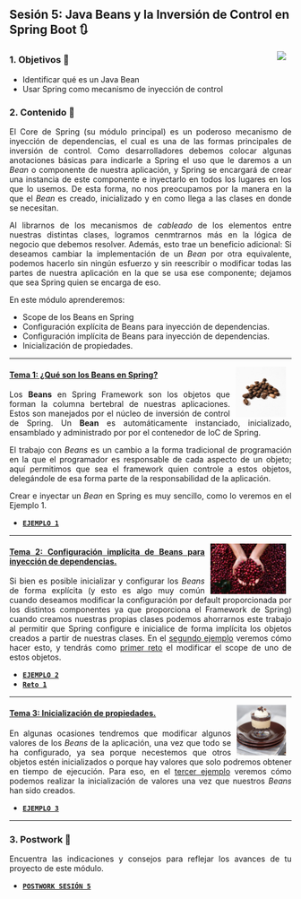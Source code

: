 ## Sesión 5: Java Beans y la Inversión de Control en Spring Boot :arrows_clockwise:

<img src="https://cdn.jsdelivr.net/gh/devicons/devicon/icons/spring/spring-original.svg" align="right" height="120" hspace="10">
<div style="text-align: justify;">

### 1. Objetivos :dart:

- Identificar qué es un Java Bean
- Usar Spring como mecanismo de inyección de control


### 2. Contenido :blue_book:

El Core de Spring (su módulo principal) es un poderoso mecanismo de inyección de dependencias, el cual es una de las formas principales de inversión de control. Como desarrolladores debemos colocar algunas anotaciones básicas para indicarle a Spring el uso que le daremos a un *Bean* o componente de nuestra aplicación, y Spring se encargará de crear una instancia de este componente e inyectarlo en todos los lugares en los que lo usemos. De esta forma, no nos preocupamos por la manera en la que el *Bean* es creado, inicializado y en como llega a las clases en donde se necesitan. 

Al librarnos de los mecanismos de *cableado* de los elementos entre nuestras distintas clases, logramos cenmtrarnos más en la lógica de negocio que debemos resolver. Además, esto trae un beneficio adicional: Si deseamos cambiar la implementación de un *Bean* por otra equivalente, podemos hacerlo sin ningún esfuerzo y sin reescribir o modificar todas las partes de nuestra aplicación en la que se usa ese componente; dejamos que sea Spring quien se encarga de eso.

En este módulo aprenderemos:

- Scope de los Beans en Spring
- Configuración explícita de Beans para inyección de dependencias.
- Configuración implícita de Beans para inyección de dependencias.
- Inicialización de propiedades.

---

<img src=".github/assets/img/beans.jpeg" align="right" height="90" hspace="10">

#### <ins>Tema 1: ¿Qué son los Beans en Spring?</ins>

Los **Beans** en Spring Framework son los objetos que forman la columna bertebral de nuestras aplicaciones. Estos son manejados por el núcleo de inversión de control de Spring. Un **Bean** es automáticamente instanciado, inicializado, ensamblado y administrado por por el contenedor de IoC de Spring.

El trabajo con *Beans* es un cambio a la forma tradicional de programación en la que el programador es responsable de cada aspecto de un objeto; aquí permitimos que sea el framework quien controle a estos objetos, delegándole de esa forma parte de la responsabilidad de la aplicación.

Crear e inyectar un *Bean* en Spring es muy sencillo, como lo veremos en el Ejemplo 1.

- [**`EJEMPLO 1`**](./Ejemplo-01)

---

<img src=".github/assets/img/selection.jpg" align="right" height="90" hspace="10">

#### <ins>Tema 2: Configuración implícita de Beans para inyección de dependencias.</ins>

Si bien es posible inicializar y configurar los *Beans* de forma explícita (y esto es algo muy común cuando deseamos modificar la configuración por default proporcionada por los distintos componentes ya que proporciona el Framework de Spring) cuando creamos nuestras propias clases podemos ahorrarnos este trabajo al permitir que Spring configure e inicialice de forma implícita los objetos creados a partir de nuestras clases. En el [segundo ejemplo](./Ejemplo-01) veremos cómo hacer esto, y tendrás como [primer reto](./Reto-01) el modificar el scope de uno de estos objetos.

- [**`EJEMPLO 2`**](./Ejemplo-02)
- [**`Reto 1`**](./Reto-01)


---

<img src=".github/assets/img/preparation.jpg" align="right" height="90" hspace="10">

#### <ins>Tema 3: Inicialización de propiedades.</ins>

En algunas ocasiones tendremos que modificar algunos valores de los *Beans* de la aplicación, una vez que todo se ha configurado, ya sea porque necestemos que otros objetos estén inicializados o porque hay valores que solo podremos obtener en tiempo de ejecución. Para eso, en el [tercer ejemplo](./Ejemplo-03) veremos cómo podemos realizar la inicialización de valores una vez que nuestros *Beans* han sido creados.

- [**`EJEMPLO 3`**](./Ejemplo-03)

---

### 3. Postwork :memo:

Encuentra las indicaciones y consejos para reflejar los avances de tu proyecto de este módulo.

- [**`POSTWORK SESIÓN 5`**](./Postwork/)

<br/>

</div>
